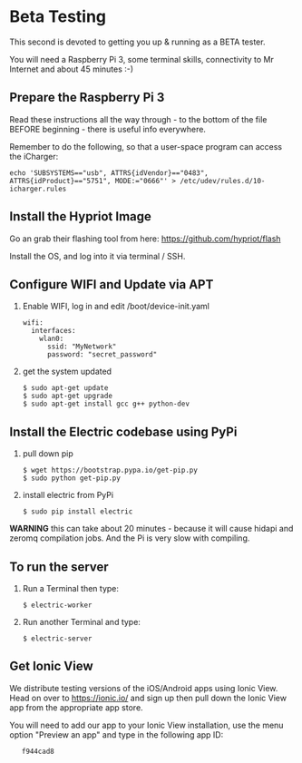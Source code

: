 # Beta Testing

This second is devoted to getting you up & running as a BETA tester.  

You will need a Raspberry Pi 3, some terminal skills, connectivity to Mr Internet and about 45 minutes :-) 

## Prepare the Raspberry Pi 3
Read these instructions all the way through - to the bottom of the file BEFORE beginning - there is useful info everywhere.  

Remember to do the following, so that a user-space program can access the iCharger:
  
    echo 'SUBSYSTEMS=="usb", ATTRS{idVendor}=="0483", ATTRS{idProduct}=="5751", MODE:="0666"' > /etc/udev/rules.d/10-icharger.rules

## Install the Hypriot Image

Go an grab their flashing tool from here: https://github.com/hypriot/flash

Install the OS, and log into it via terminal / SSH. 

## Configure WIFI and Update via APT

1. Enable WIFI, log in and edit /boot/device-init.yaml

       wifi:
         interfaces:
           wlan0:
             ssid: "MyNetwork"
             password: "secret_password"

1. get the system updated

       $ sudo apt-get update 
       $ sudo apt-get upgrade
       $ sudo apt-get install gcc g++ python-dev

## Install the Electric codebase using PyPi

1. pull down pip
       
       $ wget https://bootstrap.pypa.io/get-pip.py
       $ sudo python get-pip.py

1. install electric from PyPi 

       $ sudo pip install electric
       
**WARNING** this can take about 20 minutes - because it will cause hidapi and zeromq compilation jobs.  And the Pi 
is very slow with compiling.  

## To run the server

1. Run a Terminal then type:

       $ electric-worker
    
1. Run another Terminal and type: 

       $ electric-server

## Get Ionic View 

We distribute testing versions of the iOS/Android apps using Ionic View.  Head on over to https://ionic.io/ and sign
up then pull down the Ionic View app from the appropriate app store. 

You will need to add our app to your Ionic View installation, use the menu option "Preview an app" and type in the 
following app ID:

       f944cad8